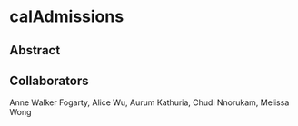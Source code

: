 # calAdmissions

## Abstract

## Collaborators

Anne Walker Fogarty, Alice Wu, Aurum Kathuria, Chudi Nnorukam, Melissa Wong
